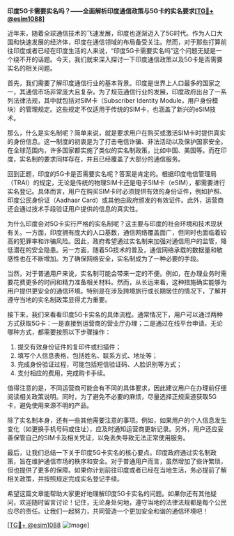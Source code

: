 **印度5G卡需要实名吗？——全面解析印度通信政策与5G卡的实名要求[[TG💪+ @esim1088](https://t.me/s/esim1088)]**

近年来，随着全球通信技术的飞速发展，印度也逐渐迈入了5G时代。作为人口大国和快速发展的经济体，印度在通信领域的布局备受关注。然而，对于那些打算前往印度或者已经在印度生活的人来说，“印度5G卡需要实名吗”这个问题无疑是一个绕不开的话题。今天，我们就来深入探讨一下印度通信政策以及5G卡是否需要实名的相关问题。

首先，我们需要了解印度通信行业的基本背景。印度是世界上人口最多的国家之一，其通信市场非常庞大且复杂。为了规范通信行业的发展，印度政府出台了一系列法律法规，其中就包括对SIM卡（Subscriber Identity Module，用户身份模块）的管理规定。这些规定不仅适用于传统的SIM卡，也涵盖了新兴的eSIM技术。

那么，什么是实名制呢？简单来说，就是要求用户在购买或激活SIM卡时提供真实的身份信息。这一制度的初衷是为了打击电信诈骗、非法活动以及保护国家安全。在全球范围内，许多国家都实施了类似的实名制政策，比如中国、美国等。而在印度，实名制的要求同样存在，并且已经覆盖了大部分的通信服务。

回到正题，印度的5G卡是否需要实名呢？答案是肯定的。根据印度电信管理局（TRAI）的规定，无论是传统的物理SIM卡还是电子SIM卡（eSIM），都需要进行实名登记。具体而言，用户在购买SIM卡时必须提供有效的身份证件，例如护照、印度公民身份证（Aadhaar Card）或其他由政府颁发的有效证件。此外，运营商还会通过技术手段验证用户提供的信息的真实性。

为什么印度会对5G卡实行严格的实名制呢？这主要与印度的社会环境和技术现状有关。一方面，印度拥有庞大的人口基数，通信网络覆盖面广，但同时也面临着较高的犯罪率和诈骗风险。因此，政府希望通过实名制来加强对通信用户的监管，降低潜在的安全隐患。另一方面，随着5G技术的普及，通信网络承载的数据量和敏感性也在不断增加。为了确保网络安全，实名制成为了一种必要的手段。

当然，对于普通用户来说，实名制可能会带来一定的不便。例如，在办理业务时需要花费更多的时间和精力准备相关材料。然而，从长远来看，这种措施确实能够为用户提供更安全的通信环境。特别是在涉及跨境旅行或长期居住的情况下，了解并遵守当地的实名制政策显得尤为重要。

接下来，我们来看看印度5G卡实名的具体流程。通常情况下，用户可以通过两种方式获取5G卡：一是直接到运营商的营业厅办理；二是通过在线平台申请。无论哪种方式，都需要按照以下步骤操作：

1. 提交有效身份证件的复印件或扫描件；
2. 填写个人信息表格，包括姓名、联系方式、地址等；
3. 完成身份验证过程，可能包括短信验证码、人脸识别等方式；
4. 支付相应的费用，完成购卡手续。

值得注意的是，不同运营商可能会有不同的具体要求，因此建议用户在办理前仔细阅读相关政策说明。同时，为了避免不必要的麻烦，尽量选择正规渠道获取5G卡，避免使用来源不明的产品。

除了实名制本身，还有一些其他需要注意的事项。例如，如果用户的个人信息发生变化（如更换手机号码或住址），应及时通知运营商更新记录。另外，用户还应妥善保管自己的SIM卡及相关凭证，以免丢失导致无法正常使用服务。

最后，让我们总结一下关于印度5G卡实名的核心要点。印度政府通过实名制政策，旨在维护通信市场的秩序和安全。对于普通用户而言，虽然增加了些许繁琐，但也提供了更多的保障。如果你计划前往印度或者已经在当地生活，务必提前了解相关政策，并按照规定完成实名登记手续。

希望这篇文章能帮助大家更好地理解印度5G卡实名的问题。如果你还有其他疑问，欢迎随时留言讨论！记住，无论身处何地，遵守当地的法律法规都是每个公民应尽的责任。让我们一起努力，共同营造一个更加安全和谐的通信环境吧！

[[TG💪+ @esim1088](https://t.me/s/esim1088) ![Image](https://i.postimg.cc/4NQfJmqS/Snipaste-2025-05-13-00-14-12.png)]